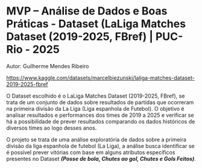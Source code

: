 # MVP – Análise de Dados e Boas Práticas - Dataset (LaLiga Matches Dataset (2019-2025, FBref) | PUC-Rio - 2025

Autor: Guilherme Mendes Ribeiro

https://www.kaggle.com/datasets/marcelbiezunski/laliga-matches-dataset-2019-2025-fbref

O Dataset escolhido é o LaLiga Matches Dataset (2019-2025, FBref), se trata de um conjunto de dados sobre resultados de partidas que ocorreram na primeira divisão da La Liga (Liga espanhola de Futebol). O objetivo é analisar resultados e performances dos times de 2019 a 2025 e verificar se há a possibilidade de prever resultados comparando os dados históricos de diversos times ao logo desses anos.

O projeto se trata de uma análise exploratória de dados sobre a primeira divisão da liga espanhola de futebol (La Liga), a análise busca identificar se é possível prever vitórias com base em alguns atributos específicos presentes no Dataset ***(Posse de bola, Chutes ao gol, Chutes e Gols Feitos)***. 



